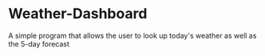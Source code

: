 # Weather-Dashboard
A simple program that allows the user to look up today's weather as well as the 5-day forecast
